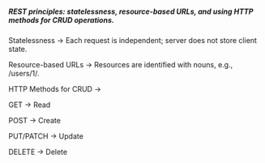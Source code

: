 ##### REST principles: statelessness, resource-based URLs, and using HTTP methods for CRUD operations.
Statelessness → Each request is independent; server does not store client state.

Resource-based URLs → Resources are identified with nouns, e.g., /users/1/.

HTTP Methods for CRUD →

GET → Read

POST → Create

PUT/PATCH → Update

DELETE → Delete